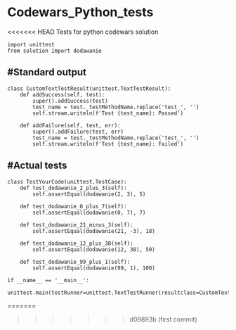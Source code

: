 # Codewars_Python_tests
<<<<<<< HEAD
<P1>Tests for python codewars solution

	import unittest
	from solution import dodawanie
	
#Standard output
----------------------------------------------------
	class CustomTextTestResult(unittest.TextTestResult):
	    def addSuccess(self, test):
	        super().addSuccess(test)
	        test_name = test._testMethodName.replace('test_', '')
	        self.stream.writeln(f'Test {test_name}: Passed')
	
	    def addFailure(self, test, err):
	        super().addFailure(test, err)
	        test_name = test._testMethodName.replace('test_', '')
	        self.stream.writeln(f'Test {test_name}: Failed')
	
#Actual tests
---------------------------------------------
	class TestYourCode(unittest.TestCase):
	    def test_dodawanie_2_plus_3(self):
	        self.assertEqual(dodawanie(2, 3), 5)
	
	    def test_dodawanie_0_plus_7(self):
	        self.assertEqual(dodawanie(0, 7), 7)
	
	    def test_dodawanie_21_minus_3(self):
	        self.assertEqual(dodawanie(21, -3), 18)
	
	    def test_dodawanie_12_plus_38(self):
	        self.assertEqual(dodawanie(12, 38), 50)
	
	    def test_dodawanie_99_plus_1(self):
	        self.assertEqual(dodawanie(99, 1), 100)
	
	if __name__ == '__main__':
	    unittest.main(testRunner=unittest.TextTestRunner(resultclass=CustomTextTestResult))
=======
>>>>>>> d09893b (first commit)
